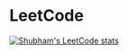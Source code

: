 # LeetCode
[![Shubham's LeetCode stats](https://leetcode-stats-six.vercel.app/api?username=shubham242&&theme=dark)](https://github.com/KnlnKS/leetcode-stats)
